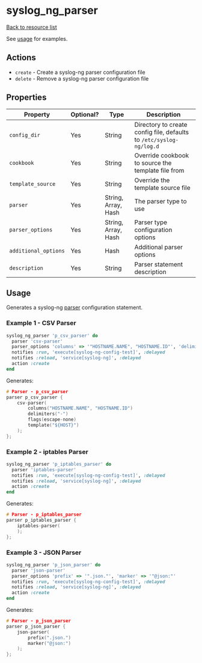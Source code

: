 # syslog_ng_parser

[Back to resource list](../README.md#resources)

See [usage](#parser-usage) for examples.

## Actions

- `create` - Create a syslog-ng parser configuration file
- `delete` - Remove a syslog-ng parser configuration file

## Properties

| Property             | Optional? | Type                | Description                                                                  |
|----------------------|-----------|---------------------|------------------------------------------------------------------------------|
| `config_dir`         | Yes       | String              | Directory to create config file, defaults to `/etc/syslog-ng/log.d`          |
| `cookbook`           | Yes       | String              | Override cookbook to source the template file from                           |
| `template_source`    | Yes       | String              | Override the template source file                                            |
| `parser`             | Yes       | String, Array, Hash | The parser type to use                                                       |
| `parser_options`     | Yes       | String, Array, Hash | Parser type configuration options                                            |
| `additional_options` | Yes       | Hash                | Additional parser options                                                    |
| `description`        | Yes       | String              | Parser statement description                                                 |

## Usage

Generates a syslog-ng [parser](https://www.syslog-ng.com/technical-documents/doc/syslog-ng-open-source-edition/3.22/administration-guide/67#TOPIC-1209329) configuration statement.

### Example 1 - CSV Parser

```ruby
syslog_ng_parser 'p_csv_parser' do
  parser 'csv-parser'
  parser_options 'columns' => '"HOSTNAME.NAME", "HOSTNAME.ID"', 'delimiters' => '"-"', 'flags' => 'escape-none', 'template' => '"${HOST}"'
  notifies :run, 'execute[syslog-ng-config-test]', :delayed
  notifies :reload, 'service[syslog-ng]', :delayed
  action :create
end
```

Generates:

```c
# Parser - p_csv_parser
parser p_csv_parser {
    csv-parser(
        columns("HOSTNAME.NAME", "HOSTNAME.ID")
        delimiters("-")
        flags(escape-none)
        template("${HOST}")
    );
};
```

### Example 2 - iptables Parser

```ruby
syslog_ng_parser 'p_iptables_parser' do
  parser 'iptables-parser'
  notifies :run, 'execute[syslog-ng-config-test]', :delayed
  notifies :reload, 'service[syslog-ng]', :delayed
  action :create
end
```

Generates:

```c
# Parser - p_iptables_parser
parser p_iptables_parser {
    iptables-parser(
    );
};
```

### Example 3 - JSON Parser

```ruby
syslog_ng_parser 'p_json_parser' do
  parser 'json-parser'
  parser_options 'prefix' => '".json."', 'marker' => '"@json:"'
  notifies :run, 'execute[syslog-ng-config-test]', :delayed
  notifies :reload, 'service[syslog-ng]', :delayed
  action :create
end
```

Generates:

```c
# Parser - p_json_parser
parser p_json_parser {
    json-parser(
        prefix(".json.")
        marker("@json:")
    );
};
```
